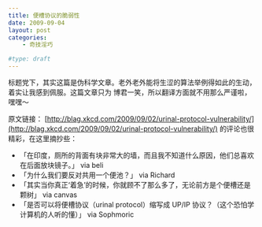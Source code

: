 ```yaml
---
title: 便槽协议的脆弱性
date: 2009-09-04
layout: post
categories:
    - 奇技淫巧

#type: draft
---
```


标题党下，其实这篇是伪科学文章。老外老外能将生涩的算法举例得如此的生动，着实让我感到佩服。这篇文章只为 博君一笑，所以翻译方面就不用那么严谨啦，嘿嘿～

原文链接：  [http://blag.xkcd.com/2009/09/02/urinal-protocol-vulnerability/](http://blag.xkcd.com/2009/09/02/urinal-protocol-vulnerability/) 的评论也很精彩，在这里摘抄些：

* 「在印度，厕所的背面有块非常大的墙，而且我不知道什么原因，他们总喜欢在后面放块镜子。」 via beli
* 「为什么我们要反对共用一个便池？」 via Richard
* 「其实当你真正‘着急’的时候，你就顾不了那么多了，无论前方是个便槽还是颗树」 via canvas
* 「是否可以将便槽协议（urinal protocol）缩写成 UP/IP 协议？（这个恐怕学计算机的人听的懂）」 via Sophmoric
